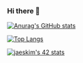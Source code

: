 ### Hi there 👋

[![Anurag's GitHub stats](https://github-readme-stats.vercel.app/api?username=RolandGamos)](https://github.com/anuraghazra/github-readme-stats) <!-- Github commits stats -->

[![Top Langs](https://github-readme-stats.vercel.app/api/top-langs/?username=RolandGamos)](https://github.com/anuraghazra/github-readme-stats) <!-- Github top languages stats -->

[![jaeskim's 42 stats](https://badge42.herokuapp.com/api/stats/lwglarz)](https://github.com/JaeSeoKim/badge42) <!-- 42 badge -->

<!--
**RolandGamos/RolandGamos** is a ✨ _special_ ✨ repository because its `README.md` (this file) appears on your GitHub profile.

Here are some ideas to get you started:

- 🔭 I’m currently working on ...
- 🌱 I’m currently learning ...
- 👯 I’m looking to collaborate on ...
- 🤔 I’m looking for help with ...
- 💬 Ask me about ...
- 📫 How to reach me: ...
- 😄 Pronouns: ...
- ⚡ Fun fact: ...
-->
